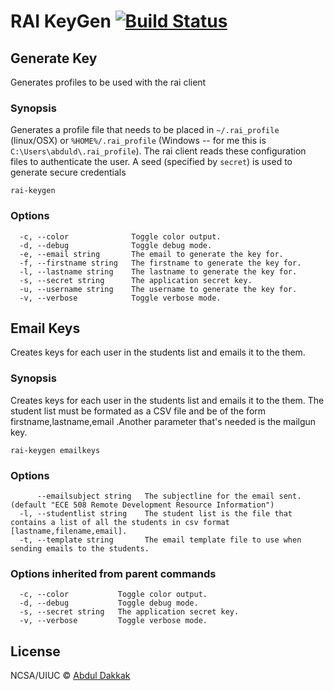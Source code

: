 # RAI KeyGen [![Build Status](https://travis-ci.org/rai-project/rai-keygen.svg?branch=master)](https://travis-ci.org/rai-project/rai-keygen)

## Generate Key


Generates profiles to be used with the rai client

### Synopsis


Generates a profile file that needs to be placed in `~/.rai_profile` (linux/OSX) or `%HOME%/.rai_profile` (Windows -- for me this is `C:\Users\abduld\.rai_profile`). The rai client reads these configuration files to authenticate the user. A seed (specified by `secret`) is used to generate secure credentials

```
rai-keygen
```

### Options

```
  -c, --color              Toggle color output.
  -d, --debug              Toggle debug mode.
  -e, --email string       The email to generate the key for.
  -f, --firstname string   The firstname to generate the key for.
  -l, --lastname string    The lastname to generate the key for.
  -s, --secret string      The application secret key.
  -u, --username string    The username to generate the key for.
  -v, --verbose            Toggle verbose mode.
```

## Email Keys

Creates keys for each user in the students list and emails it to the them.

### Synopsis


Creates keys for each user in the students list and emails it to the them. The student list must be formated as a CSV file and be of the form firstname,lastname,email .Another parameter that's needed is the mailgun key.

```
rai-keygen emailkeys
```

### Options

```
      --emailsubject string   The subjectline for the email sent. (default "ECE 508 Remote Development Resource Information")
  -l, --studentlist string    The student list is the file that contains a list of all the students in csv format [lastname,filename,email].
  -t, --template string       The email template file to use when sending emails to the students.
```

### Options inherited from parent commands

```
  -c, --color           Toggle color output.
  -d, --debug           Toggle debug mode.
  -s, --secret string   The application secret key.
  -v, --verbose         Toggle verbose mode.
```

## License

NCSA/UIUC © [Abdul Dakkak](http://impact.crhc.illinois.edu/Content_Page.aspx?student_pg=Default-dakkak)

[github issue manager]: https://github.com/rai-project/rai/issues
